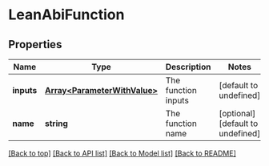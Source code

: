 # LeanAbiFunction

## Properties

|Name | Type | Description | Notes|
|------------ | ------------- | ------------- | -------------|
|**inputs** | [**Array&lt;ParameterWithValue&gt;**](ParameterWithValue.md) | The function inputs | [default to undefined]|
|**name** | **string** | The function name | [optional] [default to undefined]|




[[Back to top]](#) [[Back to API list]](../../README.md#documentation-for-api-endpoints) [[Back to Model list]](../../README.md#documentation-for-models) [[Back to README]](../../README.md)
